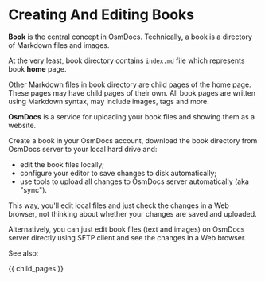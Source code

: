 # Creating And Editing Books

**Book** is the central concept in OsmDocs. Technically, a book is a directory of Markdown files and images.

At the very least, book directory contains `index.md` file which represents book **home** page.

Other Markdown files in book directory are child pages of the home page. These pages may have child pages of their own. All book pages are written using Markdown syntax, may include images, tags and more.

**OsmDocs** is a service for uploading your book files and showing them as a website.

Create a book in your OsmDocs account, download the book directory from OsmDocs server to your local hard drive and:

* edit the book files locally;
* configure your editor to save changes to disk automatically;
* use tools to upload all changes to OsmDocs server automatically (aka "sync").

This way, you'll edit local files and just check the changes in a Web browser, not thinking about whether your changes are saved and uploaded.

Alternatively, you can just edit book files (text and images) on OsmDocs server directly using SFTP client and see the changes in a Web browser.

See also:

{{ child_pages }}
